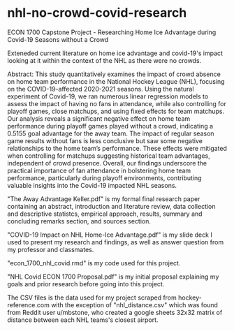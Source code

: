 # nhl-no-crowd-covid-research
ECON 1700 Capstone Project - Researching Home Ice Advantage during Covid-19 Seasons without a Crowd

Exteneded current literature on home ice advantage and covid-19's impact looking at it within the context of the NHL as there were no crowds.

Abstract: 
This study quantitatively examines the impact of crowd absence on home team performance in the National Hockey League (NHL), focusing on the COVID-19-affected 2020-2021 seasons. Using the natural experiment of Covid-19, we ran numerous linear regression models to assess the impact of having no fans in attendance, while also controlling for playoff games, close matchups, and using fixed effects for team matchups. Our analysis reveals a significant negative effect on home team performance during playoff games played without a crowd, indicating a 0.5155 goal advantage for the away team. The impact of regular season game results without fans is less conclusive but saw some negative relationships to the home team’s performance. These effects were mitigated when controlling for matchups suggesting historical team advantages, independent of crowd presence. Overall, our findings underscore the practical importance of fan attendance in bolstering home team performance, particularly during playoff environments, contributing valuable insights into the Covid-19 impacted NHL seasons.

"The Away Advantage Keller.pdf" is my formal final research paper containing an abstract, introduction and literature review, data collection and descriptive statistcs, empirical approach, results, summary and concluding remarks section, and sources section.

"COVID-19 Impact on NHL Home-Ice Advantage.pdf" is my slide deck I used to present my research and findings, as well as answer question from my professor and classmates.

"econ_1700_nhl_covid.rmd" is my code used for this project.

"NHL Covid ECON 1700 Proposal.pdf" is my initial proposal explaining my goals and prior research before going into this project.

The CSV files is the data used for my project scraped from hockey-reference.com with the exception of "nhl_distance.csv" which was found from Reddit user u/mbstone, who created a google sheets 32x32 matrix of distance between each NHL teams's closest airport.
